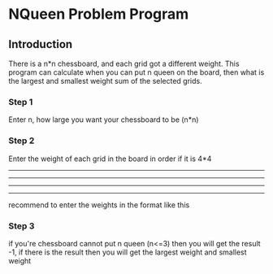 # NQueen Problem Program

## Introduction ##

There is a n*n chessboard, and each grid got a different weight. This program can calculate when you can put n queen on the board, then what is the largest and smallest weight sum of the selected grids.

### Step 1 ###

Enter n, how large you want your chessboard to be (n*n)

### Step 2 ###

Enter the  weight of each grid in the board in order
if it is 4*4
* * * *
* * * *
* * * *
* * * *
recommend to enter the weights in the format like this

### Step 3 ###

if you're chessboard cannot put n queen (n<=3) then you will get the result -1, if there is the result then you will get the largest weight and smallest weight 



